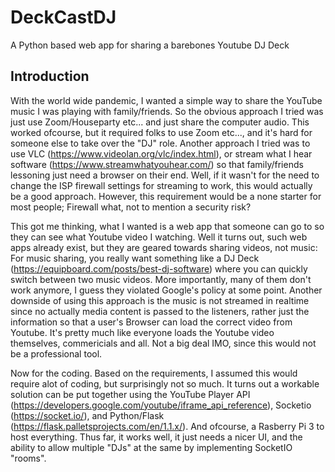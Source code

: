 # DeckCastDJ
A Python based web app for sharing a barebones Youtube DJ Deck
## Introduction
With the world wide pandemic, I wanted a simple way to share the YouTube music I was playing with family/friends. So the obvious approach I tried was just use Zoom/Houseparty etc... and just share the computer audio. This worked ofcourse, but it required folks to use Zoom etc..., and it's hard for someone else to take over the "DJ" role.  Another approach I tried was to use VLC (https://www.videolan.org/vlc/index.html), or stream what I hear software (https://www.streamwhatyouhear.com/) so that family/friends lessoning just need a browser on their end. Well, if it wasn't for the need to change the ISP firewall settings for streaming to work, this would actually be a good approach. However, this requirement would be a none starter for most people; Firewall what, not to mention a security risk?

This got me thinking, what I wanted is a web app that someone can go to so they can see what Youtube video I watching. Well it turns out, such web apps already exist, but they are geared towards sharing videos, not music: For music sharing, you really want something like a DJ Deck (https://equipboard.com/posts/best-dj-software) where you can quickly switch between two music videos. More importantly, many of them don't work anymore, I guess they violated Google's policy at some point. Another downside of using this approach is the music is not streamed in realtime since no actually media content is passed to the listeners, rather just the information so that a user's Browser can load the correct video from Youtube. It's pretty much like everyone loads the Youtube video themselves, commericials and all. Not a big deal IMO, since this would not be a professional tool.

Now for the coding. Based on the requirements, I assumed this would require alot of coding, but surprisingly not so much. It turns out a workable solution can be put together using the YouTube Player API (https://developers.google.com/youtube/iframe_api_reference), Socketio (https://socket.io/), and Python/Flask (https://flask.palletsprojects.com/en/1.1.x/). And ofcourse, a Rasberry Pi 3 to host everything.  Thus far, it works well, it just needs a nicer UI, and the ability to allow multiple "DJs" at the same by implementing SocketIO "rooms". 
